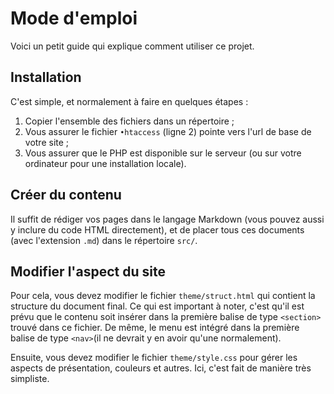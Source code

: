 # Mode d'emploi

Voici un petit guide qui explique comment utiliser ce projet.

## Installation

C'est simple, et normalement à faire en quelques étapes :

1. Copier l'ensemble des fichiers dans un répertoire ;
2. Vous assurer le fichier `•htaccess` (ligne 2) pointe vers l'url de base de votre site ;
3. Vous assurer que le PHP est disponible sur le serveur (ou sur votre ordinateur pour 
une installation locale).

## Créer du contenu

Il suffit de rédiger vos pages dans le langage Markdown (vous pouvez aussi y inclure
du code HTML directement), et de placer tous ces documents (avec l'extension `.md`) 
dans le répertoire `src/`. 

## Modifier l'aspect du site

Pour cela, vous devez modifier le fichier `theme/struct.html` qui contient la
structure du document final. Ce qui est important à noter, c'est qu'il est prévu
que le contenu soit insérer dans la première balise de type `<section>` trouvé dans
ce fichier. De même, le menu est intégré dans la première balise de type `<nav>`(il
ne devrait y en avoir qu'une normalement).

Ensuite, vous devez modifier le fichier `theme/style.css` pour gérer les aspects de
présentation, couleurs et autres. Ici, c'est fait de manière très simpliste.

